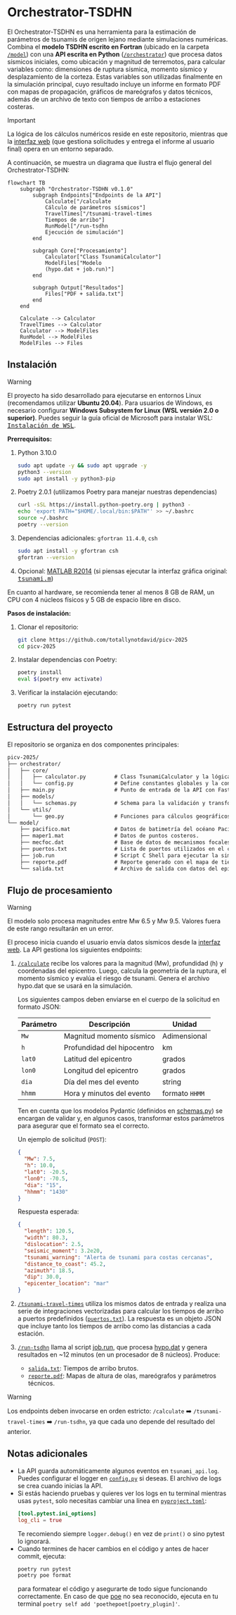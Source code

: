 # Orchestrator-TSDHN

El Orchestrator-TSDHN es una herramienta para la estimación de parámetros de tsunamis de origen lejano mediante simulaciones numéricas. Combina el **modelo TSDHN escrito en Fortran** (ubicado en la carpeta [`/model`](/model/)) con una **API escrita en Python** ([`/orchestrator`](/orchestrator/)) que procesa datos sísmicos iniciales, como ubicación y magnitud de terremotos, para calcular variables como: dimensiones de ruptura sísmica, momento sísmico y desplazamiento de la corteza. Estas variables son utilizadas finalmente en la simulación principal, cuyo resultado incluye un informe en formato PDF con mapas de propagación, gráficos de mareógrafos y datos técnicos, además de un archivo de texto con tiempos de arribo a estaciones costeras.

> [!IMPORTANT]
> La lógica de los cálculos numéricos reside en este repositorio, mientras que la [interfaz web](https://github.com/totallynotdavid/picv-2025-web) (que gestiona solicitudes y entrega el informe al usuario final) opera en un entorno separado.

A continuación, se muestra un diagrama que ilustra el flujo general del Orchestrator-TSDHN:

```mermaid
flowchart TB
    subgraph "Orchestrator-TSDHN v0.1.0"
        subgraph Endpoints["Endpoints de la API"]
            Calculate["/calculate
            Cálculo de parámetros sísmicos"]
            TravelTimes["/tsunami-travel-times
            Tiempos de arribo"]
            RunModel["/run-tsdhn
            Ejecución de simulación"]
        end

        subgraph Core["Procesamiento"]
            Calculator["Class TsunamiCalculator"]
            ModelFiles["Modelo
            (hypo.dat + job.run)"]
        end

        subgraph Output["Resultados"]
            Files["PDF + salida.txt"]
        end
    end

    Calculate --> Calculator
    TravelTimes --> Calculator
    Calculator --> ModelFiles
    RunModel --> ModelFiles
    ModelFiles --> Files
```

## Instalación

> [!WARNING]
> El proyecto ha sido desarrollado para ejecutarse en entornos Linux (recomendamos utilizar **Ubuntu 20.04**). Para usuarios de Windows, es necesario configurar **Windows Subsystem for Linux (WSL versión 2.0 o superior)**. Puedes seguir la guía oficial de Microsoft para instalar WSL: [<kbd>Instalación de WSL</kbd>](https://learn.microsoft.com/es-es/windows/wsl/install).

**Prerrequisitos:**

1. Python 3.10.0
   ```bash
   sudo apt update -y && sudo apt upgrade -y
   python3 --version
   sudo apt install -y python3-pip
   ```
2. Poetry 2.0.1 (utilizamos Poetry para manejar nuestras dependencias)

   ```bash
   curl -sSL https://install.python-poetry.org | python3 -
   echo 'export PATH="$HOME/.local/bin:$PATH"' >> ~/.bashrc
   source ~/.bashrc
   poetry --version
   ```

3. Dependencias adicionales: `gfortran 11.4.0`, `csh`

   ```bash
   sudo apt install -y gfortran csh
   gfortran --version
   ```

4. Opcional: [MATLAB R2014](https://drive.google.com/file/d/1VhLnwXX78Y7O8huwlRuE-shOW2LKlVpd/view?usp=drive_link) (si piensas ejecutar la interfaz gráfica original: [<kbd>tsunami.m</kbd>](model/tsunami.m))

En cuanto al hardware, se recomienda tener al menos 8 GB de RAM, un CPU con 4 núcleos físicos y 5 GB de espacio libre en disco.

**Pasos de instalación:**

1. Clonar el repositorio:

   ```bash
   git clone https://github.com/totallynotdavid/picv-2025
   cd picv-2025
   ```

2. Instalar dependencias con Poetry:

   ```bash
   poetry install
   eval $(poetry env activate)
   ```

3. Verificar la instalación ejecutando:

   ```bash
   poetry run pytest
   ```

## Estructura del proyecto

El repositorio se organiza en dos componentes principales:

```txt
picv-2025/
├── orchestrator/
│   ├── core/
│   │   ├── calculator.py         # Class TsunamiCalculator y la lógica central de los cálculos.
│   │   └── config.py             # Define constantes globales y la configuración del logging.
│   ├── main.py                   # Punto de entrada de la API con FastAPI y definición de los endpoints.
│   ├── models/
│   │   └── schemas.py            # Schema para la validación y transformación de los datos.
│   └── utils/
│       └── geo.py                # Funciones para cálculos geográficos (distancias, formatos, etc.).
└── model/
    ├── pacifico.mat              # Datos de batimetría del océano Pacífico.
    ├── maper1.mat                # Datos de puntos costeros.
    ├── mecfoc.dat                # Base de datos de mecanismos focales históricos.
    ├── puertos.txt               # Lista de puertos utilizados en el cálculo de tiempos de arribo.
    ├── job.run                   # Script C Shell para ejecutar la simulación.
    ├── reporte.pdf               # Reporte generado con el mapa de tiempos y mareogramas.
    └── salida.txt                # Archivo de salida con datos del epicentro y tiempos de arribo.
```

## Flujo de procesamiento

> [!WARNING]
> El modelo solo procesa magnitudes entre Mw 6.5 y Mw 9.5. Valores fuera de este rango resultarán en un error.

El proceso inicia cuando el usuario envía datos sísmicos desde la [interfaz web](https://github.com/totallynotdavid/picv-2025-web). La API gestiona los siguientes endpoints:

1. [`/calculate`](orchestrator/main.py?plain=1#L25) recibe los valores para la magnitud (Mw), profundidad (h) y coordenadas del epicentro. Luego, calcula la geometría de la ruptura, el momento sísmico y evalúa el riesgo de tsunami. Genera el archivo hypo.dat que se usará en la simulación.

   Los siguientes campos deben enviarse en el cuerpo de la solicitud en formato JSON:

   | Parámetro | Descripción                | Unidad         |
   | --------- | -------------------------- | -------------- |
   | `Mw`      | Magnitud momento sísmico   | Adimensional   |
   | `h`       | Profundidad del hipocentro | km             |
   | `lat0`    | Latitud del epicentro      | grados         |
   | `lon0`    | Longitud del epicentro     | grados         |
   | `dia`     | Día del mes del evento     | string         |
   | `hhmm`    | Hora y minutos del evento  | formato `HHMM` |

   Ten en cuenta que los modelos Pydantic (definidos en [schemas.py](orchestrator/models/schemas.py)) se encargan de validar y, en algunos casos, transformar estos parámetros para asegurar que el formato sea el correcto.

   Un ejemplo de solicitud (`POST`):

   ```json
   {
     "Mw": 7.5,
     "h": 10.0,
     "lat0": -20.5,
     "lon0": -70.5,
     "dia": "15",
     "hhmm": "1430"
   }
   ```

   Respuesta esperada:

   ```json
   {
     "length": 120.5,
     "width": 80.3,
     "dislocation": 2.5,
     "seismic_moment": 3.2e20,
     "tsunami_warning": "Alerta de tsunami para costas cercanas",
     "distance_to_coast": 45.2,
     "azimuth": 18.5,
     "dip": 30.0,
     "epicenter_location": "mar"
   }
   ```

2. [`/tsunami-travel-times`](orchestrator/main.py?plain=1#L43) utiliza los mismos datos de entrada y realiza una serie de integraciones vectorizadas para calcular los tiempos de arribo a puertos predefinidos ([`puertos.txt`](/model/puertos.txt)). La respuesta es un objeto JSON que incluye tanto los tiempos de arribo como las distancias a cada estación.
3. [`/run-tsdhn`](orchestrator/main.py?plain=1#L59) llama al script [job.run](model/job.run), que procesa [hypo.dat](model/hypo.dat) y genera resultados en ~12 minutos (en un procesador de 8 núcleos). Produce:

   - [`salida.txt`](model/salida.txt): Tiempos de arribo brutos.
   - [`reporte.pdf`](model/reporte.pdf): Mapas de altura de olas, mareógrafos y parámetros técnicos.

> [!WARNING]
> Los endpoints deben invocarse en orden estricto: `/calculate` :arrow_right: `/tsunami-travel-times` :arrow_right: `/run-tsdhn`, ya que cada uno depende del resultado del anterior.

## Notas adicionales

- La API guarda automáticamente algunos eventos en `tsunami_api.log`. Puedes configurar el logger en [`config.py`](/orchestrator/core/config.py) si deseas. El archivo de logs se crea cuando inicias la API.
- Si estás haciendo pruebas y quieres ver los logs en tu terminal mientras usas `pytest`, solo necesitas cambiar una línea en [`pyproject.toml`](pyproject.toml):
  ```toml
  [tool.pytest.ini_options]
  log_cli = true
  ```
  Te recomiendo siempre `logger.debug()` en vez de `print()` o sino pytest lo ignorará.
- Cuando termines de hacer cambios en el código y antes de hacer commit, ejecuta:
  ```bash
  poetry run pytest
  poetry poe format
  ```
  para formatear el código y asegurarte de todo sigue funcionando correctamente. En caso de que [poe](https://poethepoet.natn.io/poetry_plugin.html) no sea reconocido, ejecuta en tu terminal `poetry self add 'poethepoet[poetry_plugin]'`.
